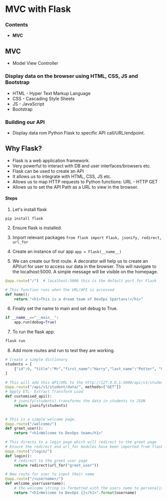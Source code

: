 # MVC with Flask
### Contents
* **MVC**

## MVC
* Model View Controller 

### Display data on the browser using HTML, CSS, JS and Bootstrap
* HTML - Hyper Text Markup Language
* CSS - Cascading Style Sheets 
* JS - JavaScript
* Bootstrap

### Building our API
* Display data rom Python Flask to specific API call/URL/endpoint.

## Why Flask?
* Flask is a web application framework.
* Very powerful to interact with DB and user interfaces/browsers etc.
* Flask can be used to create an API
* It allows us to integrate with HTML, CSS, JS etc.
* Allows us to map HTTP requests to Python functions: URL - HTTP GET 
* Allows us to set the API Path as a URL to view in the browser.
#### Steps
1. Let's install flask
```
pip install flask
``` 
2. Ensure flask is installed.

3. Import relevant packages
```from flask import Flask, jsonify, redirect, url_for```

4. Create an instance of our app
```app = Flask(__name__)```

5. We can create our first route. A decorator will help us to create an API/url for user to access our data in the browser. This will navigate to the localhost:5000. A simple message will be visible on the homepage. 
```python
@app.route("/")  # localhost:5000 this is the default port for Flask

# This function runs when the URL/API is accessed
def home():
    return "<h1>This is a dream team of DevOps Spartans!</hi>"
```

6. Finally set the name to main and set debug to True.
```python
if __name__=="__main__":
    app.run(debug=True)
```
7. To run the flask app:
```python
flask run
```

8. Add more routes and run to test they are working.
```python
# Create a simple dictionary 
students = [
    {"id":0, "title":"Mr","first_name":"Harry","last_name":"Potter", "Course":"Defence Against the DevOps"}
]

# This will add this API/URL to the http://127.0.0.1:5000/api/v1/student/data
@app.route("/api/v1/student/data/", methods=["GET"])
# Apply ETL- Extract Transform Load
def customised_api():
    # jsonify(students) transforms the data in students to JSON
    return jsonify(students)
    
```
```python
# This is a simple welcome page.
@app.route("/welcome/")
def greet_user():
    return "<h1>Welcome to DevOps team</h1>"
```
```python
# This directs to a login page which will redirect to the greet page 
# Ensure the redirect and url_for modules have been imported from flask
@app.route("/login/")
def login():
    # redirect to the greet user page
    return redirect(url_for("greet_user"))
```
```python
# New route for user to input their name 
@app.route("/<username>/")
def welcome_user(username):
    # the welcome string is formatted with the users name to personalise the welcome message. 
    return "<h1>Welcome to DevOps {}</h1>".format(username)
```


 

